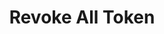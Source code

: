 ---
title: Revoke All Token
position: 4.3
type: post
description: /api/v1/api/v1/token/revoke_all_token/
left_code_blocks:
  - code_block: |-
      $.ajax({
        url: '/api/v1/api/v1/token/revoke_all_token/',
        headers: {
            'Authorization':'Token $TOKEN',
        },
        method: 'POST',
        dataType: 'json',
        success: function(result){
          console.log(result);
        }
      });
    title: jQuery
    language: javascript
  - code_block: |-
      url = /api/v1/api/v1/token/revoke_all_token/
      headers = {"Authorization":"Bearer " + "YOUR_TOKEN_KEY","Content-Type":"application/json"}
      r = requests.post(url, headers = headers);
      print r.text
    title: Python
    language: python
---